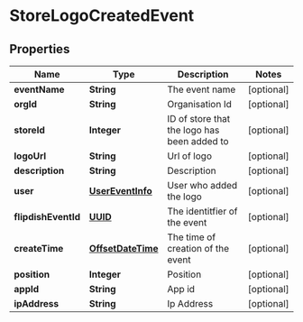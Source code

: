 
# StoreLogoCreatedEvent

## Properties
Name | Type | Description | Notes
------------ | ------------- | ------------- | -------------
**eventName** | **String** | The event name |  [optional]
**orgId** | **String** | Organisation Id |  [optional]
**storeId** | **Integer** | ID of store that the logo has been added to |  [optional]
**logoUrl** | **String** | Url of logo |  [optional]
**description** | **String** | Description |  [optional]
**user** | [**UserEventInfo**](UserEventInfo.md) | User who added the logo |  [optional]
**flipdishEventId** | [**UUID**](UUID.md) | The identitfier of the event |  [optional]
**createTime** | [**OffsetDateTime**](OffsetDateTime.md) | The time of creation of the event |  [optional]
**position** | **Integer** | Position |  [optional]
**appId** | **String** | App id |  [optional]
**ipAddress** | **String** | Ip Address |  [optional]



